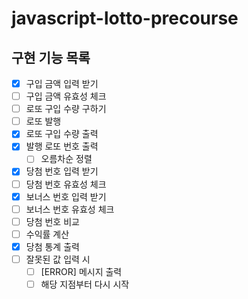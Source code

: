 # javascript-lotto-precourse

## 구현 기능 목록

- [x] 구입 금액 입력 받기
- [ ] 구입 금액 유효성 체크
- [ ] 로또 구입 수량 구하기
- [ ] 로또 발행
- [x] 로또 구입 수량 출력
- [x] 발행 로또 번호 출력
  - [ ] 오름차순 정렬
- [x] 당첨 번호 입력 받기
- [ ] 당첨 번호 유효성 체크
- [x] 보너스 번호 입력 받기
- [ ] 보너스 번호 유효성 체크
- [ ] 당첨 번호 비교
- [ ] 수익률 계산
- [x] 당첨 통계 출력
- [ ] 잘못된 값 입력 시
  - [ ] [ERROR] 메시지 출력
  - [ ] 해당 지점부터 다시 시작
